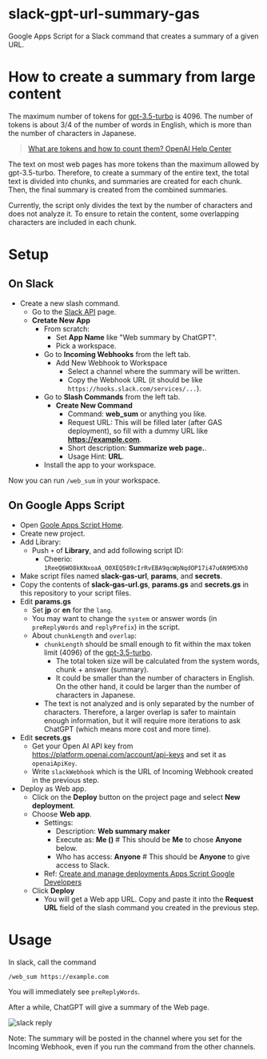 # slack-gpt-url-summary-gas
Google Apps Script for a Slack command that creates a summary of a given URL.

# How to create a summary from large content

The maximum number of tokens for [gpt-3.5-turbo](https://platform.openai.com/docs/models/gpt-3-5) is 4096. The number of tokens is about 3/4 of the number of words in English, which is more than the number of characters in Japanese.


> [What are tokens and how to count them?  OpenAI Help Center](https://help.openai.com/en/articles/4936856-what-are-tokens-and-how-to-count-them)

The text on most web pages has more tokens than the maximum allowed by gpt-3.5-turbo. Therefore, to create a summary of the entire text, the total text is divided into chunks, and summaries are created for each chunk. Then, the final summary is created from the combined summaries.

Currently, the script only divides the text by the number of characters and does not analyze it. To ensure to retain the content, some overlapping characters are included in each chunk.

# Setup

## On Slack


* Create a new slash command.
  * Go to the [Slack API](https://api.slack.com/apps) page.
  * **Cretate New App**
    * From scratch:
      * Set **App Name** like "Web summary by ChatGPT".
      * Pick a workspace.
    * Go to **Incoming Webhooks** from the left tab.
      * Add New Webhook to Workspace
        * Select a channel where the summary will be written.
        * Copy the Webhook URL (it should be like `https://hooks.slack.com/services/...`).
    * Go to **Slash Commands** from the left tab.
      * **Create New Command**
        * Command: **web_sum** or anything you like.
        * Request URL: This will be filled later (after GAS deployment), so fill with a dummy URL like **https://example.com**.
        * Short description: **Summarize web page.**.
        * Usage Hint: **URL**.
    * Install the app to your workspace.

Now you can run `/web_sum` in your workspace.

## On Google Apps Script

* Open [Goole Apps Script Home](https://script.google.com/home).
* Create new project.
* Add Library:
  * Push `+` of **Library**, and add following script ID:
    * Cheerio: `1ReeQ6WO8kKNxoaA_O0XEQ589cIrRvEBA9qcWpNqdOP17i47u6N9M5Xh0`
* Make script files named **slack-gas-url**, **params**, and **secrets**.
* Copy the contents of **slack-gas-url.gs**, **params.gs** and **secrets.gs** in this repository to your script files.
* Edit **params.gs**
  * Set **jp** or **en** for the `lang`.
  * You may want to change the `system` or answer words (in `preReplyWords` and `replyPrefix`) in the script.
  * About `chunkLength` and `overlap`:
    * `chunkLength` should be small enough to fit within the max token limit (4096) of the [gpt-3.5-turbo](https://platform.openai.com/docs/models/gpt-3-5).
      * The total token size will be calculated from the system words, chunk + answer (summary).
      * It could be smaller than the number of characters in English. On the other hand, it could be larger than the number of characters in Japanese.
    * The text is not analyzed and is only separated by the number of characters. Therefore, a larger overlap is safer to maintain enough information, but it will require more iterations to ask ChatGPT (which means more cost and more time).
* Edit **secrets.gs**
  * Get your Open AI API key from https://platform.openai.com/account/api-keys and set it as `openaiApiKey`.
  * Write `slackWebhook` which is the URL of Incoming Webhook created in the previous step.
* Deploy as Web app.
  * Click on the **Deploy** button on the project page and select **New deployment**.
  * Choose **Web app**.
    * Settings:
      * Description: **Web summary maker**
      * Execute as: **Me (<your gmail ddress>)** # This should be **Me** to chose **Anyone** below.
      * Who has access: **Anyone** # This should be **Anyone** to give access to Slack.
     * Ref: [Create and manage deployments Apps Script Google Developers](https://developers.google.com/apps-script/concepts/deployments)
  * Click **Deploy**
    * You will get a Web app URL. Copy and paste it into the **Request URL** field of the slash command you created in the previous step.

# Usage

In slack, call the command

    /web_sum https://example.com

You will immediately see `preReplyWords`.

After a while, ChatGPT will give a summary of the Web page.

![slack reply](https://github.com/rcmdnk/slack-gpt-url-summary-gas/raw/main/picks/slackreply.png)

Note: The summary will be posted in the channel where you set for the Incoming Webhook, even if you run the command from the other channels.
